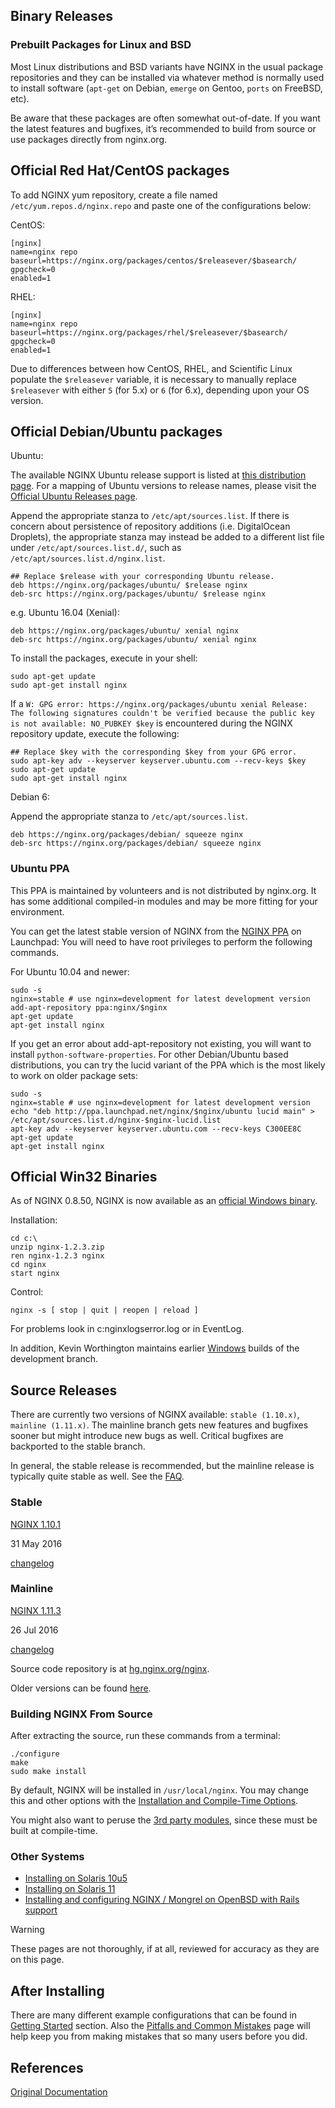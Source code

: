 ## Binary Releases

### Prebuilt Packages for Linux and BSD

Most Linux distributions and BSD variants have NGINX in the usual package repositories and they can be installed via whatever method is normally used to install software (`apt-get` on Debian, `emerge` on Gentoo, `ports` on FreeBSD, etc).

Be aware that these packages are often somewhat out-of-date. If you want the latest features and bugfixes, it’s recommended to build from source or use packages directly from nginx.org.

## Official Red Hat/CentOS packages

To add NGINX yum repository, create a file named `/etc/yum.repos.d/nginx.repo` and paste one of the configurations below:

CentOS:

```
[nginx]
name=nginx repo
baseurl=https://nginx.org/packages/centos/$releasever/$basearch/
gpgcheck=0
enabled=1
```

RHEL:

```
[nginx]
name=nginx repo
baseurl=https://nginx.org/packages/rhel/$releasever/$basearch/
gpgcheck=0
enabled=1
```

Due to differences between how CentOS, RHEL, and Scientific Linux populate the `$releasever` variable, it is necessary to manually replace `$releasever` with either `5` (for 5.x) or `6` (for 6.x), depending upon your OS version.

## Official Debian/Ubuntu packages

Ubuntu:

The available NGINX Ubuntu release support is listed at [this distribution page](https://nginx.org/packages/ubuntu/dists/). For a mapping of Ubuntu versions to release names, please visit the [Official Ubuntu Releases page](https://wiki.ubuntu.com/Releases).

Append the appropriate stanza to `/etc/apt/sources.list`. If there is concern about persistence of repository additions (i.e. DigitalOcean Droplets), the appropriate stanza may instead be added to a different list file under `/etc/apt/sources.list.d/`, such as `/etc/apt/sources.list.d/nginx.list`.

```
## Replace $release with your corresponding Ubuntu release.
deb https://nginx.org/packages/ubuntu/ $release nginx
deb-src https://nginx.org/packages/ubuntu/ $release nginx
```

e.g. Ubuntu 16.04 (Xenial):

```
deb https://nginx.org/packages/ubuntu/ xenial nginx
deb-src https://nginx.org/packages/ubuntu/ xenial nginx
```

To install the packages, execute in your shell:

```
sudo apt-get update
sudo apt-get install nginx
```

If a `W: GPG error: https://nginx.org/packages/ubuntu xenial Release: The following signatures couldn't be verified because the public key is not available: NO_PUBKEY $key` is encountered during the NGINX repository update, execute the following:

```
## Replace $key with the corresponding $key from your GPG error.
sudo apt-key adv --keyserver keyserver.ubuntu.com --recv-keys $key
sudo apt-get update
sudo apt-get install nginx
```

Debian 6:

Append the appropriate stanza to `/etc/apt/sources.list`.

```
deb https://nginx.org/packages/debian/ squeeze nginx
deb-src https://nginx.org/packages/debian/ squeeze nginx
```

### Ubuntu PPA

This PPA is maintained by volunteers and is not distributed by nginx.org. It has some additional compiled-in modules and may be more fitting for your environment.

You can get the latest stable version of NGINX from the [NGINX PPA](https://launchpad.net/~nginx/+archive/ubuntu/development) on Launchpad: You will need to have root privileges to perform the following commands.

For Ubuntu 10.04 and newer:

```
sudo -s
nginx=stable # use nginx=development for latest development version
add-apt-repository ppa:nginx/$nginx
apt-get update
apt-get install nginx
```

If you get an error about add-apt-repository not existing, you will want to install `python-software-properties`. For other Debian/Ubuntu based distributions, you can try the lucid variant of the PPA which is the most likely to work on older package sets:

```
sudo -s
nginx=stable # use nginx=development for latest development version
echo "deb http://ppa.launchpad.net/nginx/$nginx/ubuntu lucid main" > /etc/apt/sources.list.d/nginx-$nginx-lucid.list
apt-key adv --keyserver keyserver.ubuntu.com --recv-keys C300EE8C
apt-get update
apt-get install nginx
```



## Official Win32 Binaries

As of NGINX 0.8.50, NGINX is now available as an [official Windows binary](https://nginx.org/en/download.html).

Installation:

```
cd c:\
unzip nginx-1.2.3.zip
ren nginx-1.2.3 nginx
cd nginx
start nginx
```

Control:

```
nginx -s [ stop | quit | reopen | reload ]
```

For problems look in c:nginxlogserror.log or in EventLog.

In addition, Kevin Worthington maintains earlier [Windows](https://kevinworthington.com/nginx-for-windows/) builds of the development branch.

## Source Releases

There are currently two versions of NGINX available: `stable (1.10.x)`, `mainline (1.11.x)`. The mainline branch gets new features and bugfixes sooner but might introduce new bugs as well. Critical bugfixes are backported to the stable branch.

In general, the stable release is recommended, but the mainline release is typically quite stable as well. See the [FAQ](https://www.nginx.com/resources/wiki/community/faq/#faq-is-it-safe).

### Stable

[NGINX 1.10.1](https://nginx.org/download/nginx-1.10.1.tar.gz)

31 May 2016

[changelog](https://nginx.org/en/CHANGES-1.10)

### Mainline

[NGINX 1.11.3](https://nginx.org/download/nginx-1.11.3.tar.gz)

26 Jul 2016

[changelog](https://nginx.org/en/CHANGES)

Source code repository is at [hg.nginx.org/nginx](https://hg.nginx.org/nginx).

Older versions can be found [here](https://nginx.org/en/download.html).

### Building NGINX From Source

After extracting the source, run these commands from a terminal:

```
./configure
make
sudo make install
```

By default, NGINX will be installed in `/usr/local/nginx`. You may change this and other options with the [Installation and Compile-Time Options](https://www.nginx.com/resources/wiki/start/topics/tutorials/installoptions/).

You might also want to peruse the [3rd party modules](https://www.nginx.com/resources/wiki/modules/), since these must be built at compile-time.

### Other Systems

- [Installing on Solaris 10u5](https://www.nginx.com/resources/wiki/start/topics/tutorials/solaris_10_u5/)
- [Installing on Solaris 11](https://www.nginx.com/resources/wiki/start/topics/tutorials/solaris_11/)
- [Installing and configuring NGINX / Mongrel on OpenBSD with Rails support](https://www.nginx.com/resources/wiki/start/topics/tutorials/openbsd/)

Warning

These pages are not thoroughly, if at all, reviewed for accuracy as they are on this page.

## After Installing

There are many different example configurations that can be found in [Getting Started](https://www.nginx.com/resources/wiki/start/) section. Also the [Pitfalls and Common Mistakes](https://www.nginx.com/resources/wiki/start/topics/tutorials/config_pitfalls/) page will help keep you from making mistakes that so many users before you did.

## References

[Original Documentation](https://nginx.org/en/docs/install.html)
